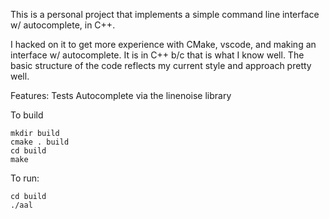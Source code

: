 This is a personal project that implements a simple command line interface w/ autocomplete, in C++.

I hacked on it to get more experience with CMake, vscode, and making an interface w/ autocomplete. It is in C++ b/c that is what I know well. The basic structure of the code reflects my current style and approach pretty well.

Features:
  Tests
  Autocomplete via the linenoise library

To build

```
mkdir build
cmake . build
cd build
make
```

To run:
```
cd build
./aal
```
